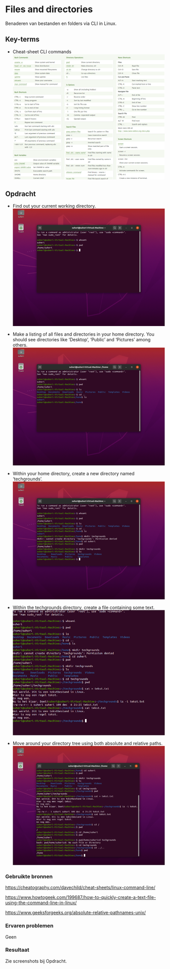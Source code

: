 # Files and directories

Benaderen van bestanden en folders via CLI in Linux.

## Key-terms

- Cheat-sheet CLI commands
![screenshot Desktop](../00_includes/LNX/LNX02_00.png)

## Opdracht

- Find out your current working directory.
![screenshot Desktop](../00_includes/LNX/LNX02_01.png)

- Make a listing of all files and directories in your home directory. You should see directories like ‘Desktop’, ‘Public’ and ‘Pictures’ among others.
![screenshot Desktop](../00_includes/LNX/LNX02_02.png)

- Within your home directory, create a new directory named ‘techgrounds’.
![screenshot Desktop](../00_includes/LNX/LNX02_03.png)

- Within the techgrounds directory, create a file containing some text.
![screenshot Desktop](../00_includes/LNX/LNX02_04.png)

- Move around your directory tree using both absolute and relative paths.
![screenshot Desktop](../00_includes/LNX/LNX02_05.png)

### Gebruikte bronnen

<https://cheatography.com/davechild/cheat-sheets/linux-command-line/>

<https://www.howtogeek.com/199687/how-to-quickly-create-a-text-file-using-the-command-line-in-linux/>

<https://www.geeksforgeeks.org/absolute-relative-pathnames-unix/>

### Ervaren problemen

Geen

### Resultaat

Zie screenshots bij Opdracht.
